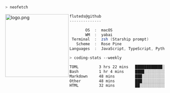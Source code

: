 ```zsh
> neofetch
```

<!--img align="left" src="https://github.com/fluteds.png" alt="logo.png" width="200"/>-->
<img align="left" src="https://external-content.duckduckgo.com/iu/?u=https%3A%2F%2F78.media.tumblr.com%2F975fca5f82161b190efdcaa05ffbd4ec%2Ftumblr_p6q6m9TJF01x3p3jmo1_500.png&f=1&nofb=1" alt="logo.png" width="200"/>

```csharp
fluteds@github
--------------

       OS  :  macOS
       WM  :  yabai
 Terminal  :  zsh (Starship prompt)  
   Scheme  :  Rose Pine  
Languages  :  JavaScript, TypeScript, Python, HTML, CSS  

```

```zsh
> coding-stats --weekly
```

<!--START_SECTION:waka-->

```txt
TOML         3 hrs 22 mins   ████████████░░░░░░░░░░░░░   48.48 %
Bash         1 hr 4 mins     ████░░░░░░░░░░░░░░░░░░░░░   15.56 %
Markdown     48 mins         ███░░░░░░░░░░░░░░░░░░░░░░   11.69 %
Other        48 mins         ███░░░░░░░░░░░░░░░░░░░░░░   11.62 %
HTML         32 mins         ██░░░░░░░░░░░░░░░░░░░░░░░   07.89 %
```

<!--END_SECTION:waka-->
